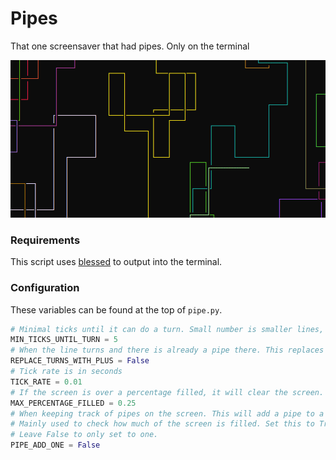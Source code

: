 # Pipes
 That one screensaver that had pipes. Only on the terminal

![Video of pipes](/img/pipes.gif)

### Requirements
This script uses [blessed](https://github.com/jquast/blessed) to output into the terminal.

### Configuration

These variables can be found at the top of `pipe.py`.

```python
# Minimal ticks until it can do a turn. Small number is smaller lines, larger is bigger lines.
MIN_TICKS_UNTIL_TURN = 5
# When the line turns and there is already a pipe there. This replaces it with a "+" symbol
REPLACE_TURNS_WITH_PLUS = False
# Tick rate is in seconds
TICK_RATE = 0.01
# If the screen is over a percentage filled, it will clear the screen. Set to 0 to disable this.
MAX_PERCENTAGE_FILLED = 0.25
# When keeping track of pipes on the screen. This will add a pipe to a spot rather than set it to one.
# Mainly used to check how much of the screen is filled. Set this to True to count for pipes laying on top of each other
# Leave False to only set to one.
PIPE_ADD_ONE = False
```
